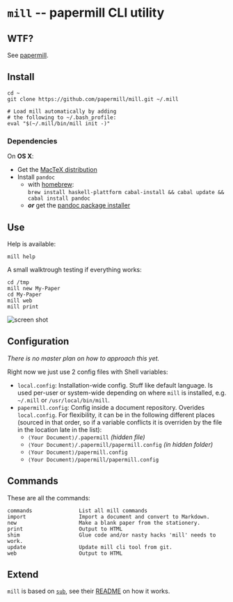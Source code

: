 # `mill` -- papermill CLI utility


## WTF?

See [papermill](https://github.com/papermill/documentation).


## Install

    cd ~
    git clone https://github.com/papermill/mill.git ~/.mill

    # Load mill automatically by adding
    # the following to ~/.bash_profile:
    eval "$(~/.mill/bin/mill init -)"


### Dependencies

On **OS X**:

- Get the [MacTeX distribution](http://www.tug.org/mactex/index.html)
- Install `pandoc`
    - with [homebrew](http://mxcl.github.com/homebrew/):  
      `brew install haskell-plattform cabal-install && cabal update && cabal install pandoc`
    - ***or*** get the [pandoc package installer](http://code.google.com/p/pandoc/downloads/)


## Use

Help is available:

    mill help

A small walktrough testing if everything works:

    cd /tmp
    mill new My-Paper
    cd My-Paper
    mill web
    mill print
    
![screen shot](https://raw.github.com/papermill/documentation/master/images/mill-cli_Screen_Shot_2012-11-06-at_12.59.56@2x.png)


## Configuration

*There is no master plan on how to approach this yet.* 

Right now we just use 2 config files with Shell variables:

 - `local.config`: Installation-wide config. Stuff like default language. Is used per-user or system-wide depending on where `mill` is installed, e.g. `~/.mill` or `/usr/local/bin/mill`.
 - `papermill.config`: Config inside a document repository. Overides `local.config`. For flexibility, it can be in the following different places (sourced in that order, so if a variable conflicts it is overriden by the file in the location late in the list):
   * `⟨Your Document⟩/.papermill` *(hidden file)*
   * `⟨Your Document⟩/.papermill/papermill.config` *(in hidden folder)*
   * `⟨Your Document⟩/papermill.config`
   * `⟨Your Document⟩/papermill/papermill.config`


## Commands

These are all the commands:

    commands               List all mill commands
    import                 Import a document and convert to Markdown.
    new                    Make a blank paper from the stationery.
    print                  Output to HTML
    shim                   Glue code and/or nasty hacks 'mill' needs to work.
    update                 Update mill cli tool from git.
    web                    Output to HTML


## Extend

`mill` is based on [`sub`](https://github.com/37signals/sub), see their [README](https://github.com/37signals/sub/blob/master/README.md) on how it works.